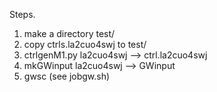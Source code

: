 Steps.

1. make a directory test/
2. copy ctrls.la2cuo4swj to test/
3. ctrlgenM1.py la2cuo4swj --> ctrl.la2cuo4swj
4. mkGWinput la2cuo4swj --> GWinput
5. gwsc (see jobgw.sh)

